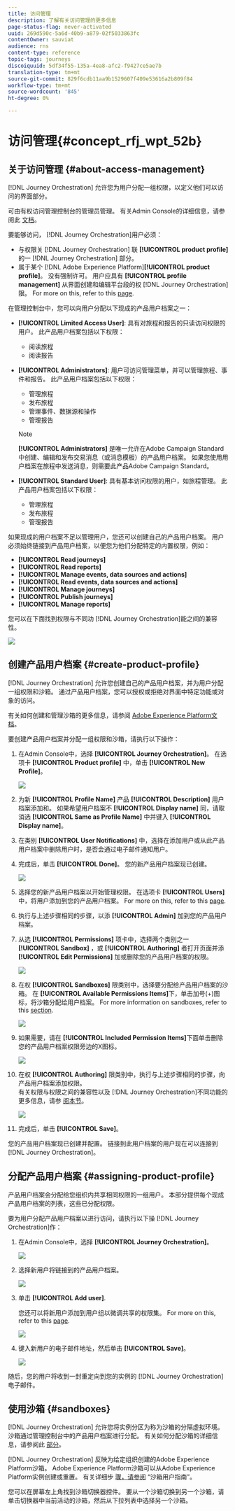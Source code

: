 ```yaml
---
title: 访问管理
description: 了解有关访问管理的更多信息
page-status-flag: never-activated
uuid: 269d590c-5a6d-40b9-a879-02f5033863fc
contentOwner: sauviat
audience: rns
content-type: reference
topic-tags: journeys
discoiquuid: 5df34f55-135a-4ea8-afc2-f9427ce5ae7b
translation-type: tm+mt
source-git-commit: 829f6cdb11aa9b1529607f409e53616a2b809f84
workflow-type: tm+mt
source-wordcount: '845'
ht-degree: 0%

---
```



# 访问管理{#concept_rfj_wpt_52b}

## 关于访问管理 {#about-access-management}

[!DNL Journey Orchestration] 允许您为用户分配一组权限，以定义他们可以访问的界面部分。

可由有权访问管理控制台的管理员管理。 有关Admin Console的详细信息，请参阅此 [文档](https://helpx.adobe.com/enterprise/managing/user-guide.html)。

要能够访问， [!DNL Journey Orchestration]用户必须：

* 与权限关 [!DNL Journey Orchestration] 联 **[!UICONTROL product profile]** 的一 [!DNL Journey Orchestration] 部分。
* 属于某个 [!DNL Adobe Experience Platform]**[!UICONTROL product profile]**。 没有强制许可。 用户应具有 **[!UICONTROL profile management]** 从界面创建和编辑平台段的权 [!DNL Journey Orchestration] 限。 For more on this, refer to this [page](https://docs.adobe.com/content/help/en/experience-platform/access-control/home.html#adobe-admin-console).

在管理控制台中，您可以向用户分配以下现成的产品用户档案之一：

* **[!UICONTROL Limited Access User]**: 具有对旅程和报告的只读访问权限的用户。 此产品用户档案包括以下权限：
   * 阅读旅程
   * 阅读报告

* **[!UICONTROL Administrators]**: 用户可访问管理菜单，并可以管理旅程、事件和报告。 此产品用户档案包括以下权限：
   * 管理旅程
   * 发布旅程
   * 管理事件、数据源和操作
   * 管理报告

   >[!NOTE]
   >
   >**[!UICONTROL Administrators]** 是唯一允许在Adobe Campaign Standard中创建、编辑和发布交易消息（或消息模板）的产品用户档案。 如果您使用用户档案在旅程中发送消息，则需要此产品Adobe Campaign Standard。

* **[!UICONTROL Standard User]**: 具有基本访问权限的用户，如旅程管理。 此产品用户档案包括以下权限：
   * 管理旅程
   * 发布旅程
   * 管理报告

如果现成的用户档案不足以管理用户，您还可以创建自己的产品用户档案。
用户必须始终链接到产品用户档案，以便您为他们分配特定的内置权限，例如：

* **[!UICONTROL Read journeys]**
* **[!UICONTROL Read reports]**
* **[!UICONTROL Manage events, data sources and actions]**
* **[!UICONTROL Read events, data sources and actions]**
* **[!UICONTROL Manage journeys]**
* **[!UICONTROL Publish journeys]**
* **[!UICONTROL Manage reports]**

您可以在下面找到权限与不同功 [!DNL Journey Orchestration]能之间的兼容性。

![](../assets/journey_permission.png)

## 创建产品用户档案 {#create-product-profile}

[!DNL Journey Orchestration] 允许您创建自己的产品用户档案，并为用户分配一组权限和沙箱。 通过产品用户档案，您可以授权或拒绝对界面中特定功能或对象的访问。

有关如何创建和管理沙箱的更多信息，请参阅 [Adobe Experience Platform文档](https://docs.adobe.com/content/help/en/experience-platform/sandbox/ui/user-guide.html)。

要创建产品用户档案并分配一组权限和沙箱，请执行以下操作：

1. 在Admin Console中，选择 **[!UICONTROL Journey Orchestration]**。 在选项卡 **[!UICONTROL Product profile]** 中，单击 **[!UICONTROL New Profile]**。

   ![](../assets/user_management_5.png)

1. 为新 **[!UICONTROL Profile Name]** 产品 **[!UICONTROL Description]** 用户档案添加和。 如果希望用户档案不 **[!UICONTROL Display name]** 同，请取消选 **[!UICONTROL Same as Profile Name]** 中并键入 **[!UICONTROL Display name]**。

1. 在类别 **[!UICONTROL User Notifications]** 中，选择在添加用户或从此产品用户档案中删除用户时，是否会通过电子邮件通知用户。

1. 完成后，单击 **[!UICONTROL Done]**。 您的新产品用户档案现已创建。

   ![](../assets/user_management_1.png)

1. 选择您的新产品用户档案以开始管理权限。 在选项卡 **[!UICONTROL Users]** 中，将用户添加到您的产品用户档案。 For more on this, refer to this [page](../about/access-management.md#assigning-product-profile).

1. 执行与上述步骤相同的步骤，以添 **[!UICONTROL Admin]** 加到您的产品用户档案。

1. 从选 **[!UICONTROL Permissions]** 项卡中，选择两个类别之一 **[!UICONTROL Sandbox]** ，或 **[!UICONTROL Authoring]** 者打开页面并添 **[!UICONTROL Edit Permissions]** 加或删除您的产品用户档案的权限。

   ![](../assets/user_management_7.png)

1. 在权 **[!UICONTROL Sandboxes]** 限类别中，选择要分配给产品用户档案的沙箱。 在 **[!UICONTROL Available Permissions Items]**&#x200B;下，单击加号(+)图标，将沙箱分配给用户档案。 For more information on sandboxes, refer to this [section](../about/access-management.md#sandboxes).

   ![](../assets/user_management_8.png)

1. 如果需要，请在 **[!UICONTROL Included Permission Items]**&#x200B;下面单击删除您的产品用户档案权限旁边的X图标。

   ![](../assets/user_management_9.png)

1. 在权 **[!UICONTROL Authoring]** 限类别中，执行与上述步骤相同的步骤，向产品用户档案添加权限。
   <br>有关权限与权限之间的兼容性以及 [!DNL Journey Orchestration]不同功能的更多信息，请参 [阅本节](../about/access-management.md#about-access-management)。

   ![](../assets/user_management_10.png)

1. 完成后，单击 **[!UICONTROL Save]**。

您的产品用户档案现已创建并配置。 链接到此用户档案的用户现在可以连接到 [!DNL Journey Orchestration]。

## 分配产品用户档案 {#assigning-product-profile}

产品用户档案会分配给您组织内共享相同权限的一组用户。
本部分提供每个现成产品用户档案的列表，这些已分配权限。

要为用户分配产品用户档案以进行访问，请执行以下操 [!DNL Journey Orchestration]作：

1. 在Admin Console中，选择 **[!UICONTROL Journey Orchestration]**。

   ![](../assets/user_management.png)

1. 选择新用户将链接到的产品用户档案。

   ![](../assets/user_management_2.png)

1. 单击 **[!UICONTROL Add user]**.

   您还可以将新用户添加到用户组以微调共享的权限集。 For more on this, refer to this [page](https://helpx.adobe.com/enterprise/using/user-groups.html).

   ![](../assets/user_management_3.png)

1. 键入新用户的电子邮件地址，然后单击 **[!UICONTROL Save]**。

   ![](../assets/user_management_4.png)

随后，您的用户将收到一封重定向到您的实例的 [!DNL Journey Orchestration] 电子邮件。

## 使用沙箱 {#sandboxes}

[!DNL Journey Orchestration] 允许您将实例分区为称为沙箱的分隔虚拟环境。
沙箱通过管理控制台中的产品用户档案进行分配。 有关如何分配沙箱的详细信息，请参阅此 [部分](../about/access-management.md#create-product-profile)。

[!DNL Journey Orchestration] 反映为给定组织创建的Adobe Experience Platform沙箱。
Adobe Experience Platform沙箱可以从Adobe Experience Platform实例创建或重置。 有关详细步 [骤，请参阅](https://docs.adobe.com/content/help/en/experience-platform/sandbox/ui/user-guide.html) “沙箱用户指南”。

您可以在屏幕左上角找到沙箱切换器控件。 要从一个沙箱切换到另一个沙箱，请单击切换器中当前活动的沙箱，然后从下拉列表中选择另一个沙箱。
